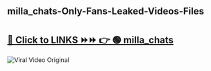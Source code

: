 
 ## milla_chats-Only-Fans-Leaked-Videos-Files

# <h2><a href="https://mediaupload.pro?milla_chats">🔗 Click to LINKS ⏩⏩ 👉 🟢 milla_chats </a></h2>

<a href="https://mediaupload.pro?milla_chats" rel="nofollow" data-target="animated-image.originalLink"><img src="https://i.ibb.co.com/xMMVF88/686577567.gif" alt="Viral Video Original" style="max-width: 100%; display: inline-block;" data-target="animated-image.originalImage"></a>